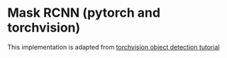# Mask RCNN (pytorch and torchvision)

This implementation is adapted from [torchvision object detection tutorial](https://pytorch.org/tutorials/intermediate/torchvision_tutorial.html)

